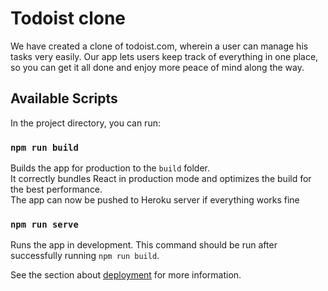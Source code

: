 # Todoist clone

We have created a clone of todoist.com, wherein a user can manage his tasks very easily. Our app lets users keep track of everything in one place, so you can get it all done and enjoy more peace of mind along the way.

## Available Scripts

In the project directory, you can run:

### `npm run build`

Builds the app for production to the `build` folder.<br>
It correctly bundles React in production mode and optimizes the build for the best performance.<br> 
The app can now be pushed to Heroku server if everything works fine<br>

### `npm run serve`

Runs the app in development. This command should be run after successfully running `npm run build`.

See the section about [deployment](https://facebook.github.io/create-react-app/docs/deployment) for more information.
